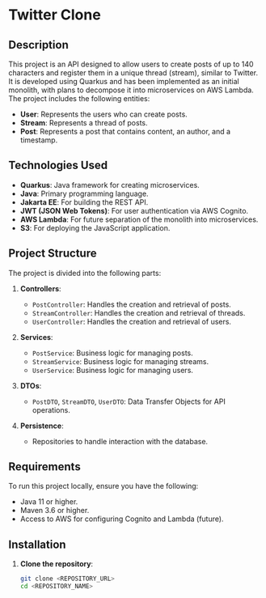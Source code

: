 # Twitter Clone

## Description

This project is an API designed to allow users to create posts of up to 140 characters and register them in a unique thread (stream), similar to Twitter. It is developed using Quarkus and has been implemented as an initial monolith, with plans to decompose it into microservices on AWS Lambda. The project includes the following entities:

- **User**: Represents the users who can create posts.
- **Stream**: Represents a thread of posts.
- **Post**: Represents a post that contains content, an author, and a timestamp.

## Technologies Used

- **Quarkus**: Java framework for creating microservices.
- **Java**: Primary programming language.
- **Jakarta EE**: For building the REST API.
- **JWT (JSON Web Tokens)**: For user authentication via AWS Cognito.
- **AWS Lambda**: For future separation of the monolith into microservices.
- **S3**: For deploying the JavaScript application.

## Project Structure

The project is divided into the following parts:

1. **Controllers**:
    - `PostController`: Handles the creation and retrieval of posts.
    - `StreamController`: Handles the creation and retrieval of threads.
    - `UserController`: Handles the creation and retrieval of users.

2. **Services**:
    - `PostService`: Business logic for managing posts.
    - `StreamService`: Business logic for managing streams.
    - `UserService`: Business logic for managing users.

3. **DTOs**:
    - `PostDTO`, `StreamDTO`, `UserDTO`: Data Transfer Objects for API operations.

4. **Persistence**:
    - Repositories to handle interaction with the database.

## Requirements

To run this project locally, ensure you have the following:

- Java 11 or higher.
- Maven 3.6 or higher.
- Access to AWS for configuring Cognito and Lambda (future).

## Installation

1. **Clone the repository**:
   ```bash
   git clone <REPOSITORY_URL>
   cd <REPOSITORY_NAME>
